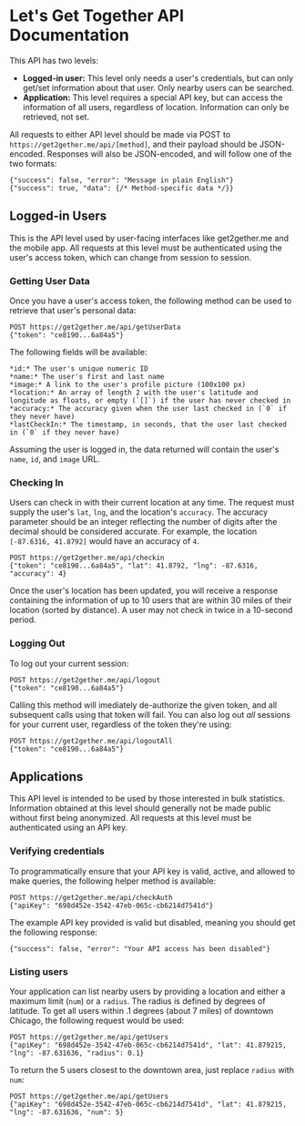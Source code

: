 Let's Get Together API Documentation
====================================

This API has two levels:

- **Logged-in user:** This level only needs a user's credentials, but can only get/set information about that user. Only nearby users can be searched.
- **Application:** This level requires a special API key, but can access the information of all users, regardless of location. Information can only be retrieved, not set.

All requests to either API level should be made via POST to `https://get2gether.me/api/[method]`, and their payload should be JSON-encoded. Responses will also be JSON-encoded, and will follow one of the two formats:

    {"success": false, "error": "Message in plain English"}
    {"success": true, "data": {/* Method-specific data */}}

Logged-in Users
---------------

This is the API level used by user-facing interfaces like get2gether.me and the mobile app. All requests at this level must be authenticated using the user's access token, which can change from session to session.

### Getting User Data

Once you have a user's access token, the following method can be used to retrieve that user's personal data:

    POST https://get2gether.me/api/getUserData
    {"token": "ce8190...6a84a5"}

The following fields will be available:

    *id:* The user's unique numeric ID
    *name:* The user's first and last name
    *image:* A link to the user's profile picture (100x100 px)
    *location:* An array of length 2 with the user's latitude and longitude as floats, or empty (`[]`) if the user has never checked in
    *accuracy:* The accuracy given when the user last checked in (`0` if they never have)
    *lastCheckIn:* The timestamp, in seconds, that the user last checked in (`0` if they never have)

Assuming the user is logged in, the data returned will contain the user's `name`, `id`, and `image` URL.

### Checking In

Users can check in with their current location at any time. The request must supply the user's `lat`, `lng`, and the location's `accuracy`. The accuracy parameter should be an integer reflecting the number of digits after the decimal should be considered accurate. For example, the location `[-87.6316, 41.8792]` would have an accuracy of `4`.

    POST https://get2gether.me/api/checkin
    {"token": "ce8190...6a84a5", "lat": 41.8792, "lng": -87.6316, "accuracy": 4}

Once the user's location has been updated, you will receive a response containing the information of up to 10 users that are within 30 miles of their location (sorted by distance). A user may not check in twice in a 10-second period.

### Logging Out

To log out your current session:

    POST https://get2gether.me/api/logout
    {"token": "ce8190...6a84a5"}

Calling this method will imediately de-authorize the given token, and all subsequent calls using that token will fail. You can also log out *all* sessions for your current user, regardless of the token they're using:

    POST https://get2gether.me/api/logoutAll
    {"token": "ce8190...6a84a5"}

Applications
------------

This API level is intended to be used by those interested in bulk statistics. Information obtained at this level should generally not be made public without first being anonymized. All requests at this level must be authenticated using an API key.

### Verifying credentials

To programmatically ensure that your API key is valid, active, and allowed to make queries, the following helper method is available:

    POST https://get2gether.me/api/checkAuth
    {"apiKey": "698d452e-3542-47eb-065c-cb6214d7541d"}

The example API key provided is valid but disabled, meaning you should get the following response:

    {"success": false, "error": "Your API access has been disabled"}

### Listing users

Your application can list nearby users by providing a location and either a maximum limit (`num`) or a `radius`. The radius is defined by degrees of latitude. To get all users within .1 degrees (about 7 miles) of downtown Chicago, the following request would be used:

    POST https://get2gether.me/api/getUsers
    {"apiKey": "698d452e-3542-47eb-065c-cb6214d7541d", "lat": 41.879215, "lng": -87.631636, "radius": 0.1}

To return the 5 users closest to the downtown area, just replace `radius` with `num`:

    POST https://get2gether.me/api/getUsers
    {"apiKey": "698d452e-3542-47eb-065c-cb6214d7541d", "lat": 41.879215, "lng": -87.631636, "num": 5}
